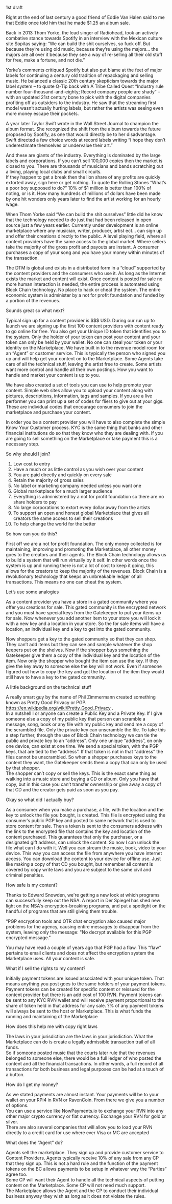 1st draft

Right at the end of last century a good friend of Eddie Van Halen said to me that Eddie once told him that he made $1.25 an album sale.

Back in 2013 Thom Yorke, the lead singer of Radiohead, took an actively combative stance towards Spotify in an interview with the Mexican 
culture site Sopitas saying: “We can build the shit ourselves, so fuck off. But because they’re using old music, because they’re using 
the majors… the majors are all over it because they see a way of re-selling all their old stuff for free, make a fortune, and not die.”

Yorke’s comments critiqued Spotify but also put blame at the feet of major labels for continuing a century old tradition of repackaging 
and selling music. He balanced a classic 20th century skepticism towards the major label system – to quote Q-Tip back with A Tribe Called 
Quest “Industry rule number four-thousand-and-eighty; Record company people are shady” – with an updated 21st century bone to pick with 
the digital companies profiting off as outsiders to the industry. He saw that the streaming first model wasn’t actually hurting labels, 
but rather the artists was seeing even more money escape their pockets.

A year later Taylor Swift wrote in the Wall Street Journal to champion the album format.  She recognized the shift from the album towards 
the future proposed by Spotify, as one that would directly be to her disadvantage. Swift directed a few choice words at record labels writing 
“I hope they don’t underestimate themselves or undervalue their art.”

And these are giants of the industry.  Everything is dominated by the large labels and corporations. If you can’t sell 100,000 copies then 
the market is closed to you.  There are thousands of musicians and bands scratching out a living, playing local clubs and small circuits.  
If they happen to get a break then the lion share of any profits are quickly extorted away, sign here or get nothing.  To quote the Rolling 
Stones “What’s a poor boy supposed to do?”  10% of $1 million is better than 100% of noting, or is it.   How many hundreds of millions of 
dollars have been made by one hit wonders only years later to find the artist working for an hourly wage.

When Thom Yorke said “We can build the shit ourselves” little did he know that the technology needed to do just that had been released in 
open source just a few years earlier.   Currently under development is an online marketplace where any musician, writer, producer, artist 
ect... can sign up and offer their creations directly to the public.  A level playing field, where all content providers have the same access 
to the global market.  Where sellers take the majority of the gross profit and payouts are instant.  A consumer purchases a copy of your 
song and you have your money within minutes of the transaction.  

The DTM is global and exists in a distributed form in a “cloud” supported by the content providers and the consumers who use it.  As long as 
the Internet exists the market and content will exist.   Once content is posted for sale no more human interaction is needed, the entire process 
is automated using Block Chain technology.  No place to hack or cheat the system.  The entire economic system is administer by a not for profit 
foundation and funded by a portion of the revenues.

Sounds great so what next?

Typical sign up for a content provider is $$$ USD.  During our run up to launch we are signing up the first 100 content providers with content 
ready to go online for free.   You also get your Unique ID token that identifies you to the system.  Only the holder of your token can post your 
content and your token can only be held by your wallet.  No one can steal your token or your identity on the Marketplace.   We have built in to 
the revenue model room for an “Agent” or customer service.  This is typically the person who signed you up and will help get your content on to the 
Marketplace.  Some Agents take care of all the technical stuff, leaving the artist free to create.  Some artists want more control and handle 
all their own postings.  How you want to handle and market your content is up to you.  

We have also created a set of tools you can use to help promote your content.  Simple web sites allow you to upload your content along with pictures, 
descriptions, information, tags and samples.  If you are a live performer you can print up a set of codes for fliers to give out at your gigs.  
These are individual codes that encourage consumers to join the marketplace and purchase your content.

In order you be a content provider you will have to also complete the simple Know Your Customer process.  KYC is the same thing that banks and other 
financial institutions do so that they know who they are dealing with.  If you are going to sell something on the Marketplace or take payment this 
is a necessary step.

So why should I join?

1.	Low cost to entry
2.	Have a much or as little control as you wish over your content
3.	You are paid directly and quickly on every sale
4.	Retain the majority of gross sales
5.	No label or marketing company needed unless you want one
6.	Global marketplace for a much larger audience
7.	Everything is administered by a not for profit foundation so there are no share holders to pay
8.	No large corporations to extort every dollar away from the artists 
9.	To support an open and honest global Marketplace that gives all creators the same access to sell their creations
10.	To help change the world for the better

So how can you do this?

First off we are a not for profit foundation.  The only money collected is for maintaining, improving and promoting the Marketplace, all other 
money goes to the creators and their agents.  The Block Chain technology allows us to build a system that will run virtually by it self.  In other 
words once the system is up and running there is not a lot of cost to keep it going, this allows for the creators to keep the majority of the 
revenues.  Block Chain is a revolutionary technology that keeps an unbreakable ledger of all transactions.  This means no one can cheat the system.

Let’s use some analogies

As a content provider you have a store in a gated community where you offer you creations for sale.  This gated community is the encrypted network 
and you must have special keys from the Gatekeeper to put your items up for sale.  Now whenever you add another item to your store you will lock it 
with a new key and a location in your store.  So the for sale items will have a location, an individual key and a key to get into the gated community.  

Now shoppers get a key to the gated community so that they can shop.  They can’t add items but they can see and sample whatever the shop keepers put 
on the shelves.  Now if the shopper buys something the Gatekeeper give them a copy of the individual key and the location of the item.  Now only the 
shopper who bought the item can use the key.  If they give the key away to someone else the key will not work.  Even if someone figured out how to 
copy the key and got the location of the item they would still have to have a key to the gated community. 

A little background on the technical stuff

A really smart guy by the name of Phil Zimmermann created something known as Pretty Good Privacy or PGP. https://en.wikipedia.org/wiki/Pretty_Good_Privacy .  
In a nutshell I or anyone can create a Public Key and a Private Key.  If I give someone else a copy of my public key that person can scramble a message, 
song, book or any file with my public key and send me a copy of the scrambled file.  Only the private key can unscramble the file. To take this a step 
further, through the use of Block Chain technology we can tie the public and private key to an “address”.  Only one unique “address”, on only one device, 
can exist at one time.  We send a special token, with the PGP keys, that are tied to the “address”.  If that token is not in that “address” the files 
cannot be unscrambled.  So when a shopper purchases keys to the content they want, the Gatekeeper sends them a copy that can only be used by that shopper.  
The shopper can’t copy or sell the keys.  This is the exact same thing as walking into a music store and buying a CD or album.  Only you have that copy, 
but in this case you can’t transfer ownership or give away a copy of that CD and the creator gets paid as soon as you pay.

Okay so what did I actually buy?

As a consumer when you make a purchase, a file, with the location and the key to unlock the file you bought, is created.  This file is encrypted using 
the consumer’s public PGP key and posted to same network that is used to store content for sale.  Then a token is sent to the consumers address with the 
link to the encrypted file that contains the key and location of the content purchased.  This guarantees that only the purchaser, or a designated gift 
address, can unlock the content.  So now I can unlock the file what can I do with it.  Well you can stream the music, book, video to your device.  This 
way you can access the file from anywhere you have internet access.  You can download the content to your device for offline use.  Just like making a 
copy of that CD you bought, but remember all content is covered by copy write laws and you are subject to the same civil and criminal penalties.

How safe is my content?

Thanks to Edward Snowden, we're getting a new look at which programs can successfully keep out the NSA. A report in Der Spiegel has shed new light on the 
NSA's encryption-breaking programs, and put a spotlight on the handful of programs that are still giving them trouble.  

“PGP encryption tools and OTR chat encryption also caused major problems for the agency, causing entire messages to disappear from the system, leaving 
only the message: "No decrypt available for this PGP encrypted message."

You may have read a couple of years ago that PGP had a flaw.  This “flaw” pertains to email clients and does not affect the encryption system the 
Marketplace uses.   All your content is safe.

What if I sell the rights to my content?

Initially payment tokens are issued associated with your unique token.  That means anything you post goes to the same holders of your payment tokens.  
Payment tokens can be created for specific content or reissued for the content provider but there is an add cost of 100 RVN.  Payment tokens can be 
sent to any KYC RVN wallet and will receive payment proportional to the share of token held in that address for any sale.  ?% of any payment tokens 
will always be sent to the host or Marketplace.  This is what funds the running and maintaining of the Marketplace

How does this help me with copy right laws

The laws in your jurisdiction are the laws in your jurisdiction.  What the Marketplace can do is create a legally admissible transaction trail of all funds.  
So if someone posted music that the courts later rule that the revenues belonged to someone else, there would be a full ledger of who posted the content 
and all the financial transactions.  In other words, a full record of all transactions for both business and legal purposes can be had at a touch of a button.  

How do I get my money?

As we stated payments are almost instant.  Your payments will be to your wallet on your RPi4 in RVN or RavenCoin.  From there we give you a number of options.  
You can use a service like NowPayments.io to exchange your RVN into any other major crypto currency or fiat currency.  Exchange your RVN for gold or silver.  
There are also several companies that will allow you to load your RVN directly to a credit card for use where ever Visa or MC are accepted

What does the “Agent” do?

Agents sell the marketplace.  They sign up and provide customer service to Content Providers.  Agents typically receive 10% of any sale from any CP that 
they sign up.  This is not a hard rule and the function of the payment tokens on the BC allows payments to be setup in whatever way the “Parties” agree too.  
Some CP will want their Agent to handle all the technical aspects of putting content on the Marketplace.  Some CP will not need much support.  
The Marketplace allows the Agent and the CP to conduct their individual business anyway they wish as long as it does not violate the rules.



